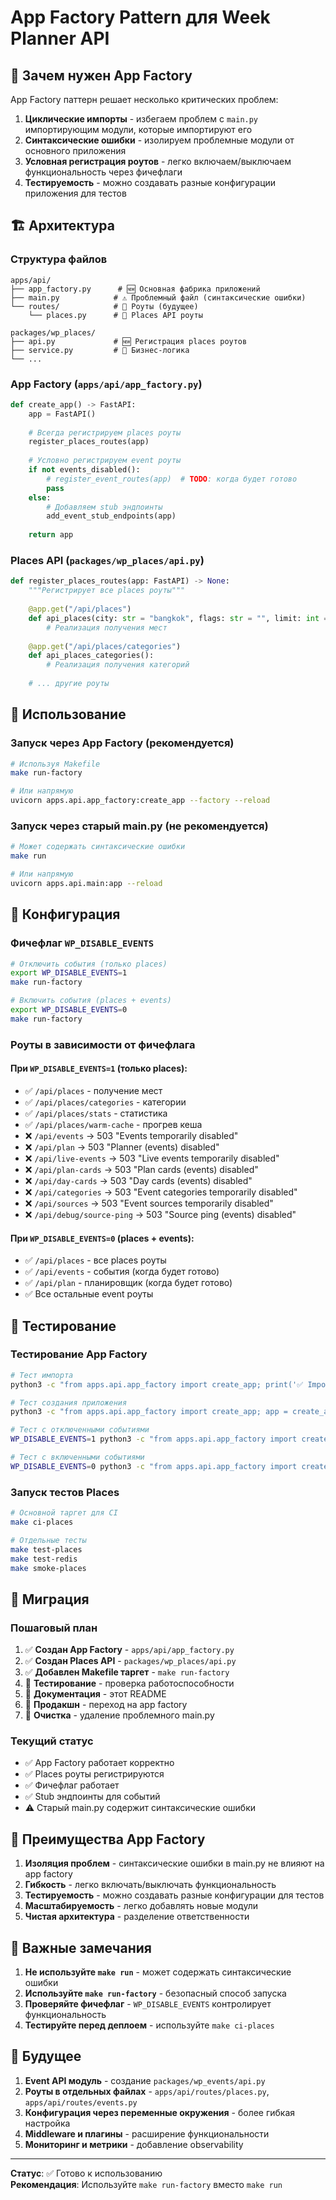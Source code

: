 # App Factory Pattern для Week Planner API

## 🎯 Зачем нужен App Factory

App Factory паттерн решает несколько критических проблем:

1. **Циклические импорты** - избегаем проблем с `main.py` импортирующим модули, которые импортируют его
2. **Синтаксические ошибки** - изолируем проблемные модули от основного приложения
3. **Условная регистрация роутов** - легко включаем/выключаем функциональность через фичефлаги
4. **Тестируемость** - можно создавать разные конфигурации приложения для тестов

## 🏗️ Архитектура

### Структура файлов

```
apps/api/
├── app_factory.py      # 🆕 Основная фабрика приложений
├── main.py            # ⚠️ Проблемный файл (синтаксические ошибки)
└── routes/            # 📁 Роуты (будущее)
    └── places.py      # 🏪 Places API роуты

packages/wp_places/
├── api.py             # 🆕 Регистрация places роутов
├── service.py         # 🔧 Бизнес-логика
└── ...
```

### App Factory (`apps/api/app_factory.py`)

```python
def create_app() -> FastAPI:
    app = FastAPI()
    
    # Всегда регистрируем places роуты
    register_places_routes(app)
    
    # Условно регистрируем event роуты
    if not events_disabled():
        # register_event_routes(app)  # TODO: когда будет готово
        pass
    else:
        # Добавляем stub эндпоинты
        add_event_stub_endpoints(app)
    
    return app
```

### Places API (`packages/wp_places/api.py`)

```python
def register_places_routes(app: FastAPI) -> None:
    """Регистрирует все places роуты"""
    
    @app.get("/api/places")
    def api_places(city: str = "bangkok", flags: str = "", limit: int = 50):
        # Реализация получения мест
        
    @app.get("/api/places/categories")
    def api_places_categories():
        # Реализация получения категорий
        
    # ... другие роуты
```

## 🚀 Использование

### Запуск через App Factory (рекомендуется)

```bash
# Используя Makefile
make run-factory

# Или напрямую
uvicorn apps.api.app_factory:create_app --factory --reload
```

### Запуск через старый main.py (не рекомендуется)

```bash
# Может содержать синтаксические ошибки
make run

# Или напрямую
uvicorn apps.api.main:app --reload
```

## 🔧 Конфигурация

### Фичефлаг `WP_DISABLE_EVENTS`

```bash
# Отключить события (только places)
export WP_DISABLE_EVENTS=1
make run-factory

# Включить события (places + events)
export WP_DISABLE_EVENTS=0
make run-factory
```

### Роуты в зависимости от фичефлага

#### При `WP_DISABLE_EVENTS=1` (только places):
- ✅ `/api/places` - получение мест
- ✅ `/api/places/categories` - категории
- ✅ `/api/places/stats` - статистика
- ✅ `/api/places/warm-cache` - прогрев кеша
- ❌ `/api/events` → 503 "Events temporarily disabled"
- ❌ `/api/plan` → 503 "Planner (events) disabled"
- ❌ `/api/live-events` → 503 "Live events temporarily disabled"
- ❌ `/api/plan-cards` → 503 "Plan cards (events) disabled"
- ❌ `/api/day-cards` → 503 "Day cards (events) disabled"
- ❌ `/api/categories` → 503 "Event categories temporarily disabled"
- ❌ `/api/sources` → 503 "Event sources temporarily disabled"
- ❌ `/api/debug/source-ping` → 503 "Source ping (events) disabled"

#### При `WP_DISABLE_EVENTS=0` (places + events):
- ✅ `/api/places` - все places роуты
- ✅ `/api/events` - события (когда будет готово)
- ✅ `/api/plan` - планировщик (когда будет готово)
- ✅ Все остальные event роуты

## 🧪 Тестирование

### Тестирование App Factory

```bash
# Тест импорта
python3 -c "from apps.api.app_factory import create_app; print('✅ Import OK')"

# Тест создания приложения
python3 -c "from apps.api.app_factory import create_app; app = create_app(); print(f'Routes: {len(app.routes)}')"

# Тест с отключенными событиями
WP_DISABLE_EVENTS=1 python3 -c "from apps.api.app_factory import create_app; app = create_app(); print('✅ Events disabled OK')"

# Тест с включенными событиями
WP_DISABLE_EVENTS=0 python3 -c "from apps.api.app_factory import create_app; app = create_app(); print('✅ Events enabled OK')"
```

### Запуск тестов Places

```bash
# Основной таргет для CI
make ci-places

# Отдельные тесты
make test-places
make test-redis
make smoke-places
```

## 🔄 Миграция

### Пошаговый план

1. ✅ **Создан App Factory** - `apps/api/app_factory.py`
2. ✅ **Создан Places API** - `packages/wp_places/api.py`
3. ✅ **Добавлен Makefile таргет** - `make run-factory`
4. 🔄 **Тестирование** - проверка работоспособности
5. 📝 **Документация** - этот README
6. 🚀 **Продакшн** - переход на app factory
7. 🧹 **Очистка** - удаление проблемного main.py

### Текущий статус

- ✅ App Factory работает корректно
- ✅ Places роуты регистрируются
- ✅ Фичефлаг работает
- ✅ Stub эндпоинты для событий
- ⚠️ Старый main.py содержит синтаксические ошибки

## 🎯 Преимущества App Factory

1. **Изоляция проблем** - синтаксические ошибки в main.py не влияют на app factory
2. **Гибкость** - легко включать/выключать функциональность
3. **Тестируемость** - можно создавать разные конфигурации для тестов
4. **Масштабируемость** - легко добавлять новые модули
5. **Чистая архитектура** - разделение ответственности

## 🚨 Важные замечания

1. **Не используйте `make run`** - может содержать синтаксические ошибки
2. **Используйте `make run-factory`** - безопасный способ запуска
3. **Проверяйте фичефлаг** - `WP_DISABLE_EVENTS` контролирует функциональность
4. **Тестируйте перед деплоем** - используйте `make ci-places`

## 🔮 Будущее

1. **Event API модуль** - создание `packages/wp_events/api.py`
2. **Роуты в отдельных файлах** - `apps/api/routes/places.py`, `apps/api/routes/events.py`
3. **Конфигурация через переменные окружения** - более гибкая настройка
4. **Middleware и плагины** - расширение функциональности
5. **Мониторинг и метрики** - добавление observability

---

**Статус**: ✅ Готово к использованию  
**Рекомендация**: Используйте `make run-factory` вместо `make run`
